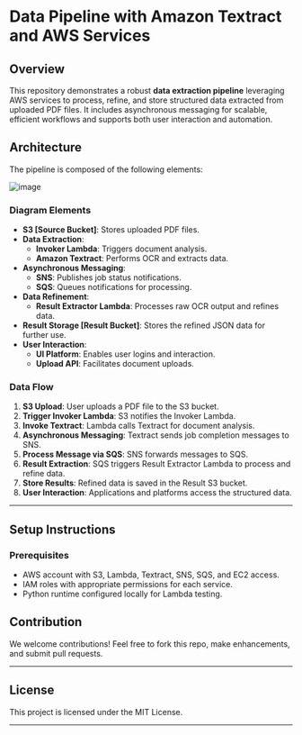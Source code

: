 # Data Pipeline with Amazon Textract and AWS Services

## Overview

This repository demonstrates a robust **data extraction pipeline** leveraging AWS services to process, refine, and store structured data extracted from uploaded PDF files. It includes asynchronous messaging for scalable, efficient workflows and supports both user interaction and automation.

## Architecture

The pipeline is composed of the following elements:

![image](https://github.com/user-attachments/assets/ae510a87-1d13-452b-a1f9-2e6252872e7a)


### Diagram Elements
- **S3 [Source Bucket]**: Stores uploaded PDF files.  
- **Data Extraction**:
  - **Invoker Lambda**: Triggers document analysis.  
  - **Amazon Textract**: Performs OCR and extracts data.  
- **Asynchronous Messaging**:
  - **SNS**: Publishes job status notifications.  
  - **SQS**: Queues notifications for processing.  
- **Data Refinement**:
  - **Result Extractor Lambda**: Processes raw OCR output and refines data.  
- **Result Storage [Result Bucket]**: Stores the refined JSON data for further use.  
- **User Interaction**:
  - **UI Platform**: Enables user logins and interaction.  
  - **Upload API**: Facilitates document uploads.

### Data Flow
1. **S3 Upload**: User uploads a PDF file to the S3 bucket.  
2. **Trigger Invoker Lambda**: S3 notifies the Invoker Lambda.  
3. **Invoke Textract**: Lambda calls Textract for document analysis.  
4. **Asynchronous Messaging**: Textract sends job completion messages to SNS.  
5. **Process Message via SQS**: SNS forwards messages to SQS.  
6. **Result Extraction**: SQS triggers Result Extractor Lambda to process and refine data.  
7. **Store Results**: Refined data is saved in the Result S3 bucket.  
8. **User Interaction**: Applications and platforms access the structured data.

---

## Setup Instructions

### Prerequisites
- AWS account with S3, Lambda, Textract, SNS, SQS, and EC2 access.
- IAM roles with appropriate permissions for each service.
- Python runtime configured locally for Lambda testing.


## Contribution

We welcome contributions! Feel free to fork this repo, make enhancements, and submit pull requests.

---

## License

This project is licensed under the MIT License.

---
